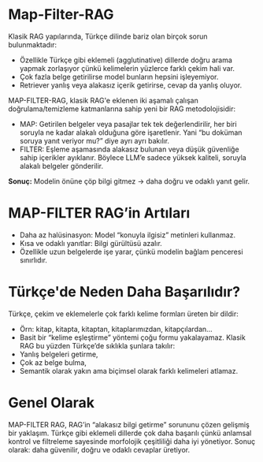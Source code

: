 # Map-Filter-RAG
Klasik RAG yapılarında, Türkçe dilinde bariz olan birçok sorun bulunmaktadır:
* Özellikle Türkçe gibi eklemeli (agglutinative) dillerde doğru arama yapmak zorlaşıyor çünkü kelimelerin yüzlerce farklı çekim hali var.
* Çok fazla belge getirilirse model bunların hepsini işleyemiyor.
* Retriever yanlış veya alakasız içerik getirirse, cevap da yanlış oluyor.
  
MAP-FILTER-RAG, klasik RAG'e eklenen iki aşamalı çalışan doğrulama/temizleme katmanlarına sahip yeni bir RAG metodolojisidir:
* MAP: Getirilen belgeler veya pasajlar tek tek değerlendirilir, her biri soruyla ne kadar alakalı olduğuna göre işaretlenir.
Yani “bu doküman soruya yanıt veriyor mu?” diye ayrı ayrı bakılır.
* FILTER: Eşleme aşamasında alakasız bulunan veya düşük güvenliğe sahip içerikler ayıklanır.
Böylece LLM’e sadece yüksek kaliteli, soruyla alakalı belgeler gönderilir.

**Sonuç:** Modelin önüne çöp bilgi gitmez → daha doğru ve odaklı yanıt gelir.

# MAP-FILTER RAG’in Artıları
* Daha az halüsinasyon: Model “konuyla ilgisiz” metinleri kullanmaz.
* Kısa ve odaklı yanıtlar: Bilgi gürültüsü azalır.
* Özellikle uzun belgelerde işe yarar, çünkü modelin bağlam penceresi sınırlıdır.

# Türkçe'de Neden Daha Başarılıdır?
Türkçe, çekim ve eklemelerle çok farklı kelime formları üreten bir dildir:
* Örn: kitap, kitapta, kitaptan, kitaplarımızdan, kitapçılardan…
* Basit bir “kelime eşleştirme” yöntemi çoğu formu yakalayamaz.
Klasik RAG bu yüzden Türkçe’de sıklıkla şunlara takılır:
* Yanlış belgeleri getirme,
* Çok az belge bulma,
* Semantik olarak yakın ama biçimsel olarak farklı kelimeleri atlamaz.

# Genel Olarak
MAP-FILTER RAG, RAG’in “alakasız bilgi getirme” sorununu çözen gelişmiş bir yaklaşım. Türkçe gibi eklemeli dillerde çok daha başarılı çünkü anlamsal kontrol ve filtreleme sayesinde morfolojik çeşitliliği daha iyi yönetiyor. Sonuç olarak: daha güvenilir, doğru ve odaklı cevaplar üretiyor.

